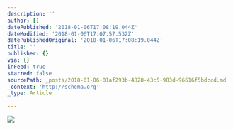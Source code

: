 ```yaml
---
description: ''
author: []
datePublished: '2018-01-06T17:08:19.044Z'
dateModified: '2018-01-06T17:07:57.532Z'
datePublishedOriginal: '2018-01-06T17:08:19.044Z'
title: ''
publisher: {}
via: {}
inFeed: true
starred: false
sourcePath: _posts/2018-01-06-01af293b-4828-43c5-983d-96616f5bdccd.md
_context: 'http://schema.org'
_type: Article

---
```

![](https://the-grid-user-content.s3-us-west-2.amazonaws.com/e22f9ce7-70fa-4b4b-97d1-9328e868fb97.jpg)